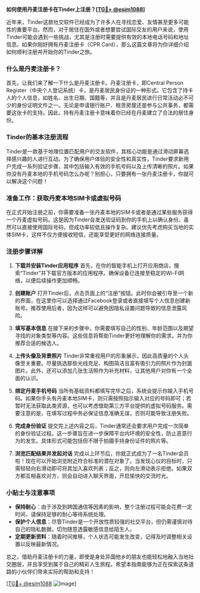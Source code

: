 **如何使用丹麦注册卡在Tinder上注册？[[TG💪+ @esim1088](https://t.me/s/esim1088)]**

近年来，Tinder这款社交软件已经成为了许多人在寻找恋爱、友情甚至更多可能性的重要平台。然而，对于居住在国外或者想要尝试国际交友的用户来说，使用Tinder可能会遇到一些挑战，尤其是注册时需要提供有效的本地电话号码和地址信息。如果你刚好拥有丹麦注册卡（CPR Card），那么这篇文章将为你详细介绍如何顺利注册并开始你的Tinder之旅。

### 什么是丹麦注册卡？

首先，让我们来了解一下什么是丹麦注册卡。丹麦注册卡，即Central Person Register（中央个人登记系统）卡，是丹麦居民身份证的一种形式。它包含了持卡人的个人信息，如姓名、出生日期、国籍等，并且是丹麦居民进行日常活动必不可少的身份证明文件之一。无论是申请银行账户、租赁房屋还是参与公共事务，都需要这张卡的支持。因此，持有丹麦注册卡意味着你已经在丹麦建立了合法的居住身份。

### Tinder的基本注册流程

Tinder是一款基于地理位置匹配用户的交友软件，其核心功能是通过滑动屏幕选择感兴趣的人进行互动。为了确保用户体验的安全性和真实性，Tinder要求新用户完成一系列验证步骤，其中包括输入有效的手机号码以及上传清晰的照片。如果你没有丹麦本地的手机号码怎么办呢？别担心，只要拥有一张丹麦注册卡，你就可以解决这个问题！

### 准备工作：获取丹麦本地SIM卡或虚拟号码

在正式开始注册之前，你需要准备一张丹麦本地的SIM卡或者是通过某些服务获得一个丹麦虚拟号码。这是因为Tinder会发送验证码到你的手机上以确认身份。虽然可以直接使用国际号码，但成功率较低且操作复杂。建议优先考虑购买当地的实体SIM卡，这样不仅方便接收短信，还能享受更好的网络连接质量。

### 注册步骤详解

1. **下载并安装Tinder应用程序**
   首先，在你的智能手机上打开应用商店，搜索“Tinder”并下载官方版本的应用程序。确保设备已连接至稳定的Wi-Fi网络，以便后续操作更加顺畅。

2. **创建账户**
   打开Tinder后，点击页面上的“注册”按钮。此时你会被引导至一个新的界面，在这里你可以选择通过Facebook登录或者直接填写个人信息创建新账号。推荐使用后者，因为这样可以避免因隐私设置问题导致的信息泄露风险。

3. **填写基本信息**
   在接下来的步骤中，你需要填写自己的性别、年龄范围以及期望寻找的对象类型等内容。这些信息将帮助Tinder更好地理解你的需求，并为你推荐合适的候选人。

4. **上传头像及背景照片**
   Tinder非常重视用户的形象展示，因此高质量的个人头像至关重要。尽量挑选那些光线充足、构图简洁且富有吸引力的照片作为封面图片。此外，还可以添加几张生活照作为补充材料，让其他用户对你有一个全面的认识。

5. **绑定丹麦手机号码**
   当所有基础资料都填写完毕之后，系统会提示你输入手机号码。如果你手头有丹麦本地SIM卡，则只需按照指示输入对应的号码即可；若暂时无法获取此类资源，也可以考虑借助第三方平台提供的虚拟号码服务。需要注意的是，在填写过程中务必保证信息准确无误，否则可能导致注册失败。

6. **完成身份验证**
   提交完上述内容之后，Tinder通常还会要求用户完成一次简单的身份验证过程。这一步骤旨在进一步保障平台内环境的安全性，防止恶意行为的发生。具体形式可能包括但不限于拍摄手持身份证件的照片等。

7. **浏览匹配结果并发起对话**
   完成以上环节后，你就正式成为了一名Tinder会员啦！现在可以开始浏览附近符合标准的潜在对象了。当发现心仪的目标时，只需轻轻向右滑动即可将其加入喜欢列表；反之，则向左滑动表示拒绝。如果双方都互相喜欢对方，则会自动进入聊天界面，开启愉快的交流时光。

### 小贴士与注意事项

- **保持耐心**：由于涉及到跨国通信等因素的影响，整个注册过程可能会花费一定时间，请保持足够的耐心等待系统处理。
- **保护个人信息**：尽管Tinder是一个开放性质较强的社交平台，但仍需谨慎对待自己的隐私数据，切勿随意透露敏感信息给陌生人。
- **定期更新资料**：随着时间推移，个人状态可能发生改变，记得及时调整相关设置以反映最新情况。

总之，借助丹麦注册卡的力量，即使是身处异国他乡的朋友也能轻松地融入当地社交圈层，并且享受到属于自己的精彩人生旅程。希望本指南能够为正在探索这条道路的小伙伴们带来实际的帮助和支持！

[[TG💪+ @esim1088](https://t.me/s/esim1088) ![Image](https://i.postimg.cc/4NQfJmqS/Snipaste-2025-05-13-00-14-12.png)]